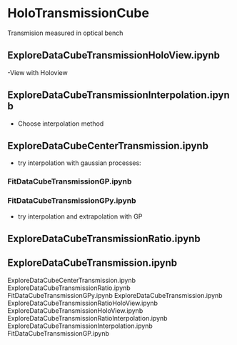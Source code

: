 # HoloTransmissionCube
Transmision measured in optical bench



## ExploreDataCubeTransmissionHoloView.ipynb

-View with Holoview

## ExploreDataCubeTransmissionInterpolation.ipynb


- Choose interpolation method

## ExploreDataCubeCenterTransmission.ipynb

- try interpolation with gaussian processes:

### FitDataCubeTransmissionGP.ipynb

### FitDataCubeTransmissionGPy.ipynb

- try interpolation and extrapolation with GP

## ExploreDataCubeTransmissionRatio.ipynb


## ExploreDataCubeTransmission.ipynb



ExploreDataCubeCenterTransmission.ipynb             ExploreDataCubeTransmissionRatio.ipynb              FitDataCubeTransmissionGPy.ipynb
ExploreDataCubeTransmission.ipynb                   ExploreDataCubeTransmissionRatioHoloView.ipynb      
ExploreDataCubeTransmissionHoloView.ipynb           ExploreDataCubeTransmissionRatioInterpolation.ipynb 
ExploreDataCubeTransmissionInterpolation.ipynb      FitDataCubeTransmissionGP.ipynb                     


